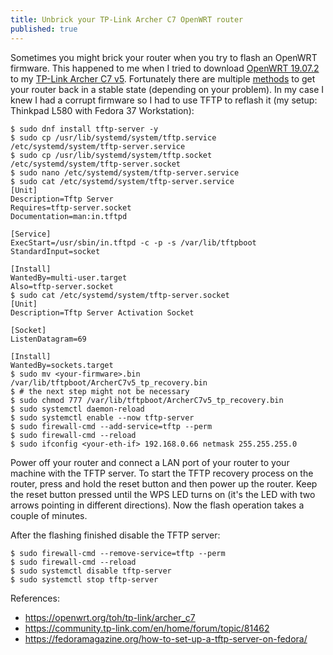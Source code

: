 ```yaml
---
title: Unbrick your TP-Link Archer C7 OpenWRT router
published: true
---
```


Sometimes you might brick your router when you try to flash an OpenWRT firmware. This happened to me when I tried to download [OpenWRT 19.07.2](https://downloads.openwrt.org/releases/19.07.2/targets/ath79/generic/openwrt-19.07.2-ath79-generic-tplink_archer-c7-v5-squashfs-factory.bin) to my [TP-Link Archer C7 v5](https://openwrt.org/toh/tp-link/archer_c7). Fortunately there are multiple [methods](https://openwrt.org/docs/guide-user/troubleshooting/failsafe_and_factory_reset) to get your router back in a stable state (depending on your problem). In my case I knew I had a corrupt firmware so I had to use TFTP to reflash it (my setup: Thinkpad L580 with Fedora 37 Workstation):

```
$ sudo dnf install tftp-server -y
$ sudo cp /usr/lib/systemd/system/tftp.service /etc/systemd/system/tftp-server.service
$ sudo cp /usr/lib/systemd/system/tftp.socket /etc/systemd/system/tftp-server.socket
$ sudo nano /etc/systemd/system/tftp-server.service
$ sudo cat /etc/systemd/system/tftp-server.service
[Unit]
Description=Tftp Server
Requires=tftp-server.socket
Documentation=man:in.tftpd

[Service]
ExecStart=/usr/sbin/in.tftpd -c -p -s /var/lib/tftpboot
StandardInput=socket

[Install]
WantedBy=multi-user.target
Also=tftp-server.socket
$ sudo cat /etc/systemd/system/tftp-server.socket 
[Unit]
Description=Tftp Server Activation Socket

[Socket]
ListenDatagram=69

[Install]
WantedBy=sockets.target
$ sudo mv <your-firmware>.bin /var/lib/tftpboot/ArcherC7v5_tp_recovery.bin
$ # the next step might not be necessary
$ sudo chmod 777 /var/lib/tftpboot/ArcherC7v5_tp_recovery.bin
$ sudo systemctl daemon-reload
$ sudo systemctl enable --now tftp-server
$ sudo firewall-cmd --add-service=tftp --perm
$ sudo firewall-cmd --reload
$ sudo ifconfig <your-eth-if> 192.168.0.66 netmask 255.255.255.0
```
Power off your router and connect a LAN port of your router to your machine with the TFTP server. To start the TFTP recovery process on the router, press and hold the reset button and then power up the router. Keep the reset button pressed until the WPS LED turns on (it's the LED with two arrows pointing in different directions). Now the flash operation takes a couple of minutes.

After the flashing finished disable the TFTP server:

```
$ sudo firewall-cmd --remove-service=tftp --perm
$ sudo firewall-cmd --reload
$ sudo systemctl disable tftp-server
$ sudo systemctl stop tftp-server
```

References:
- https://openwrt.org/toh/tp-link/archer_c7
- https://community.tp-link.com/en/home/forum/topic/81462
- https://fedoramagazine.org/how-to-set-up-a-tftp-server-on-fedora/

